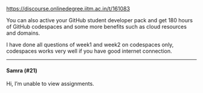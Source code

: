 https://discourse.onlinedegree.iitm.ac.in/t/161083

You can also active your GitHub student developer pack and get 180 hours of GitHub codespaces and some more benefits such as cloud resources and domains.</p>
<p>I have done all questions of week1 and week2 on codespaces only, codespaces works very well if you have good internet connection.</p><hr>

<h4>Samra (#21)</h4>
<p>Hi, I’m unable to view assignments.